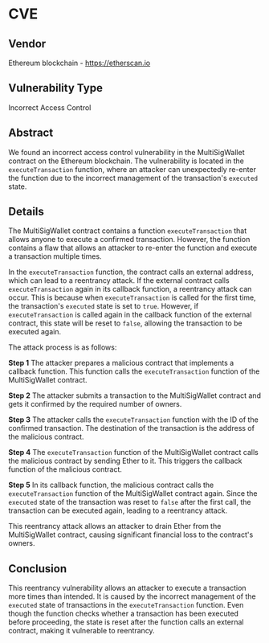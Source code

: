 # CVE
## Vendor
Ethereum blockchain - https://etherscan.io

## Vulnerability Type
Incorrect Access Control

## Abstract
We found an incorrect access control vulnerability in the MultiSigWallet contract on the Ethereum blockchain. The vulnerability is located in the `executeTransaction` function, where an attacker can unexpectedly re-enter the function due to the incorrect management of the transaction's `executed` state.

## Details
The MultiSigWallet contract contains a function `executeTransaction` that allows anyone to execute a confirmed transaction. However, the function contains a flaw that allows an attacker to re-enter the function and execute a transaction multiple times.

In the `executeTransaction` function, the contract calls an external address, which can lead to a reentrancy attack. If the external contract calls `executeTransaction` again in its callback function, a reentrancy attack can occur. This is because when `executeTransaction` is called for the first time, the transaction's `executed` state is set to `true`. However, if `executeTransaction` is called again in the callback function of the external contract, this state will be reset to `false`, allowing the transaction to be executed again.

The attack process is as follows:

**Step 1** The attacker prepares a malicious contract that implements a callback function. This function calls the `executeTransaction` function of the MultiSigWallet contract.

**Step 2** The attacker submits a transaction to the MultiSigWallet contract and gets it confirmed by the required number of owners.

**Step 3** The attacker calls the `executeTransaction` function with the ID of the confirmed transaction. The destination of the transaction is the address of the malicious contract.

**Step 4** The `executeTransaction` function of the MultiSigWallet contract calls the malicious contract by sending Ether to it. This triggers the callback function of the malicious contract.

**Step 5** In its callback function, the malicious contract calls the `executeTransaction` function of the MultiSigWallet contract again. Since the `executed` state of the transaction was reset to `false` after the first call, the transaction can be executed again, leading to a reentrancy attack.

This reentrancy attack allows an attacker to drain Ether from the MultiSigWallet contract, causing significant financial loss to the contract's owners.

## Conclusion
This reentrancy vulnerability allows an attacker to execute a transaction more times than intended. It is caused by the incorrect management of the `executed` state of transactions in the `executeTransaction` function. Even though the function checks whether a transaction has been executed before proceeding, the state is reset after the function calls an external contract, making it vulnerable to reentrancy.

